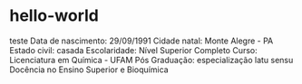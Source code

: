 # hello-world
teste
Data de nascimento: 29/09/1991
Cidade natal: Monte Alegre - PA
Estado civil: casada
Escolaridade: Nível Superior Completo
Curso: Licenciatura em Química - UFAM
Pós Graduação: especialização latu sensu Docência no Ensino Superior e Bioquímica
